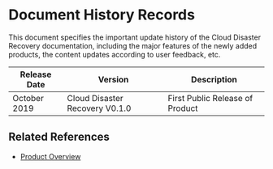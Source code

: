 # Document History Records

This document specifies the important update history of the Cloud Disaster Recovery documentation, including the major features of the newly added products, the content updates according to user feedback, etc.

|Release Date|Version|Description|
|-|-|-|
|October 2019|Cloud Disaster Recovery V0.1.0|First Public Release of Product                                       |
## Related References

- [Product Overview](/documentation/Hybrid-Cloud/JD-Cloud-DRS/Introduction/Product-Overview.md)
